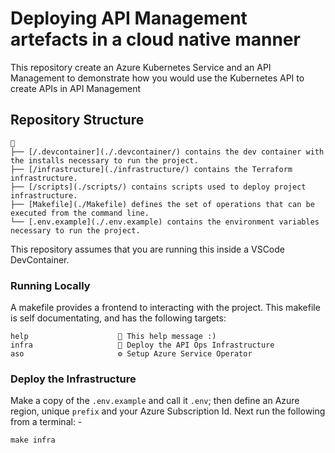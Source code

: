 # Deploying API Management artefacts in a cloud native manner

This repository create an Azure Kubernetes Service and an API Management to demonstrate how you would use the Kubernetes API to create APIs in API Management

## Repository Structure

```text
📂
├── [/.devcontainer](./.devcontainer/) contains the dev container with the installs necessary to run the project.
├── [/infrastructure](./infrastructure/) contains the Terraform infrastructure.
├── [/scripts](./scripts/) contains scripts used to deploy project infrastructure.
├── [Makefile](./Makefile) defines the set of operations that can be executed from the command line.
└── [.env.example](./.env.example) contains the environment variables necessary to run the project.
```

This repository assumes that you are running this inside a VSCode DevContainer.

### Running Locally

A makefile provides a frontend to interacting with the project. This makefile is self documentating, and has the following targets:

```text
help                    💬 This help message :)
infra                   🚀 Deploy the API Ops Infrastructure
aso                     ⚙️ Setup Azure Service Operator
```

### Deploy the Infrastructure

Make a copy of the `.env.example` and call it `.env`; then define an Azure region, unique `prefix` and your Azure Subscription Id. Next run the following from a terminal: -

`make infra`